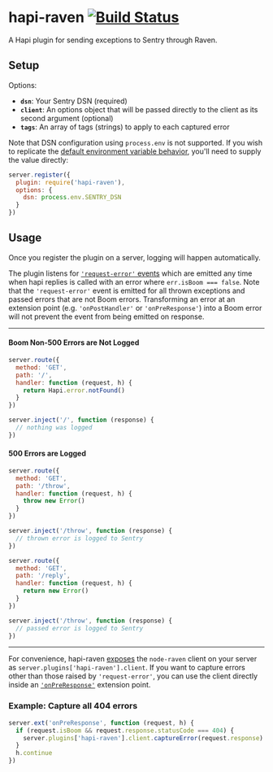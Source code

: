 hapi-raven [![Build Status](https://travis-ci.org/bendrucker/hapi-raven.svg?branch=master)](https://travis-ci.org/bendrucker/hapi-raven)
==========

A Hapi plugin for sending exceptions to Sentry through Raven. 

## Setup

Options:

* **`dsn`**: Your Sentry DSN (required)
* **`client`**: An options object that will be passed directly to the client as its second argument (optional)
* **`tags`**: An array of tags (strings) to apply to each captured error

Note that DSN configuration using `process.env` is not supported. If you wish to replicate the [default environment variable behavior](https://github.com/getsentry/raven-node/blob/master/lib/client.js#L21), you'll need to supply the value directly:

```js
server.register({
  plugin: require('hapi-raven'),
  options: {
    dsn: process.env.SENTRY_DSN
  }
})
```

## Usage

Once you register the plugin on a server, logging will happen automatically. 

The plugin listens for [`'request-error'` events](http://hapijs.com/api#server-events) which are emitted any time when hapi replies is called with an error where `err.isBoom === false`. Note that the `'request-error'` event is emitted for all thrown exceptions and passed errors that are not Boom errors. Transforming an error at an extension point (e.g. `'onPostHandler'` or `'onPreResponse'`) into a Boom error will not prevent the event from being emitted on response.

--------------

#### Boom Non-500 Errors are Not Logged

```js
server.route({
  method: 'GET',
  path: '/',
  handler: function (request, h) {
    return Hapi.error.notFound()
  }
})

server.inject('/', function (response) {
  // nothing was logged
})
```

#### 500 Errors are Logged

```js
server.route({
  method: 'GET',
  path: '/throw',
  handler: function (request, h) {
    throw new Error()
  }
})

server.inject('/throw', function (response) {
  // thrown error is logged to Sentry
})
```

```js
server.route({
  method: 'GET',
  path: '/reply',
  handler: function (request, h) {
    return new Error()
  }
})

server.inject('/throw', function (response) {
  // passed error is logged to Sentry
})
```

-------------------------

For convenience, hapi-raven [exposes](http://hapijs.com/api#pluginexposekey-value) the `node-raven` client on your server as `server.plugins['hapi-raven'].client`. If you want to capture errors other than those raised by `'request-error'`, you can use the client directly inside an [`'onPreResponse'`](http://hapijs.com/api#error-transformation) extension point.

### Example: Capture all 404 errors
```js
server.ext('onPreResponse', function (request, h) {
  if (request.isBoom && request.response.statusCode === 404) {
    server.plugins['hapi-raven'].client.captureError(request.response)
  }
  h.continue
})
```
